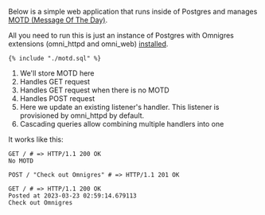 Below is a simple web application that runs inside of Postgres
and manages [MOTD (Message Of The Day)](https://en.wikipedia.org/wiki/Message_of_the_day).

All you need to run this is just an instance of Postgres with
Omnigres extensions (omni_httpd and omni_web) [installed](../quick_start.md).

```postgresql
{% include "./motd.sql" %}
```

1. We'll store MOTD here
2. Handles GET request
3. Handles GET request when there is no MOTD
4. Handles POST request
5. Here we update an existing listener's handler. This listener is provisioned
   by omni_httpd by default.
6. Cascading queries allow combining multiple handlers into one

It works like this:

```shell
GET / # => HTTP/1.1 200 OK
No MOTD

POST / "Check out Omnigres" # => HTTP/1.1 201 OK

GET / # => HTTP/1.1 200 OK
Posted at 2023-03-23 02:59:14.679113
Check out Omnigres
```

